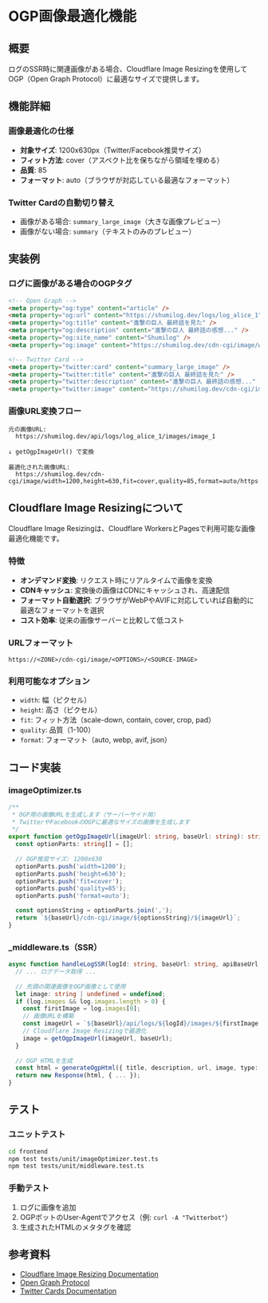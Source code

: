 # OGP画像最適化機能

## 概要

ログのSSR時に関連画像がある場合、Cloudflare Image Resizingを使用してOGP（Open Graph Protocol）に最適なサイズで提供します。

## 機能詳細

### 画像最適化の仕様

- **対象サイズ**: 1200x630px（Twitter/Facebook推奨サイズ）
- **フィット方法**: cover（アスペクト比を保ちながら領域を埋める）
- **品質**: 85
- **フォーマット**: auto（ブラウザが対応している最適なフォーマット）

### Twitter Cardの自動切り替え

- 画像がある場合: `summary_large_image`（大きな画像プレビュー）
- 画像がない場合: `summary`（テキストのみのプレビュー）

## 実装例

### ログに画像がある場合のOGPタグ

```html
<!-- Open Graph -->
<meta property="og:type" content="article" />
<meta property="og:url" content="https://shumilog.dev/logs/log_alice_1" />
<meta property="og:title" content="進撃の巨人 最終話を見た" />
<meta property="og:description" content="進撃の巨人 最終話の感想..." />
<meta property="og:site_name" content="Shumilog" />
<meta property="og:image" content="https://shumilog.dev/cdn-cgi/image/width=1200,height=630,fit=cover,quality=85,format=auto/https://shumilog.dev/api/logs/log_alice_1/images/image_1" />

<!-- Twitter Card -->
<meta property="twitter:card" content="summary_large_image" />
<meta property="twitter:title" content="進撃の巨人 最終話を見た" />
<meta property="twitter:description" content="進撃の巨人 最終話の感想..." />
<meta property="twitter:image" content="https://shumilog.dev/cdn-cgi/image/width=1200,height=630,fit=cover,quality=85,format=auto/https://shumilog.dev/api/logs/log_alice_1/images/image_1" />
```

### 画像URL変換フロー

```
元の画像URL:
  https://shumilog.dev/api/logs/log_alice_1/images/image_1

↓ getOgpImageUrl() で変換

最適化された画像URL:
  https://shumilog.dev/cdn-cgi/image/width=1200,height=630,fit=cover,quality=85,format=auto/https://shumilog.dev/api/logs/log_alice_1/images/image_1
```

## Cloudflare Image Resizingについて

Cloudflare Image Resizingは、Cloudflare WorkersとPagesで利用可能な画像最適化機能です。

### 特徴

- **オンデマンド変換**: リクエスト時にリアルタイムで画像を変換
- **CDNキャッシュ**: 変換後の画像はCDNにキャッシュされ、高速配信
- **フォーマット自動選択**: ブラウザがWebPやAVIFに対応していれば自動的に最適なフォーマットを選択
- **コスト効率**: 従来の画像サーバーと比較して低コスト

### URLフォーマット

```
https://<ZONE>/cdn-cgi/image/<OPTIONS>/<SOURCE-IMAGE>
```

### 利用可能なオプション

- `width`: 幅（ピクセル）
- `height`: 高さ（ピクセル）
- `fit`: フィット方法（scale-down, contain, cover, crop, pad）
- `quality`: 品質（1-100）
- `format`: フォーマット（auto, webp, avif, json）

## コード実装

### imageOptimizer.ts

```typescript
/**
 * OGP用の画像URLを生成します（サーバーサイド用）
 * TwitterやFacebookのOGPに最適なサイズの画像を生成します
 */
export function getOgpImageUrl(imageUrl: string, baseUrl: string): string {
  const optionParts: string[] = [];
  
  // OGP推奨サイズ: 1200x630
  optionParts.push('width=1200');
  optionParts.push('height=630');
  optionParts.push('fit=cover');
  optionParts.push('quality=85');
  optionParts.push('format=auto');

  const optionsString = optionParts.join(',');
  return `${baseUrl}/cdn-cgi/image/${optionsString}/${imageUrl}`;
}
```

### _middleware.ts（SSR）

```typescript
async function handleLogSSR(logId: string, baseUrl: string, apiBaseUrl: string) {
  // ... ログデータ取得 ...
  
  // 先頭の関連画像をOGP画像として使用
  let image: string | undefined = undefined;
  if (log.images && log.images.length > 0) {
    const firstImage = log.images[0];
    // 画像URLを構築
    const imageUrl = `${baseUrl}/api/logs/${logId}/images/${firstImage.id}`;
    // Cloudflare Image Resizingで最適化
    image = getOgpImageUrl(imageUrl, baseUrl);
  }
  
  // OGP HTMLを生成
  const html = generateOgpHtml({ title, description, url, image, type: 'article' });
  return new Response(html, { ... });
}
```

## テスト

### ユニットテスト

```bash
cd frontend
npm test tests/unit/imageOptimizer.test.ts
npm test tests/unit/middleware.test.ts
```

### 手動テスト

1. ログに画像を追加
2. OGPボットのUser-Agentでアクセス（例: `curl -A "Twitterbot"`）
3. 生成されたHTMLのメタタグを確認

## 参考資料

- [Cloudflare Image Resizing Documentation](https://developers.cloudflare.com/images/transform-images/transform-via-url/)
- [Open Graph Protocol](https://ogp.me/)
- [Twitter Cards Documentation](https://developer.twitter.com/en/docs/twitter-for-websites/cards/overview/abouts-cards)
